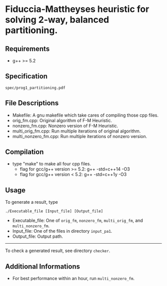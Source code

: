 # **Fiduccia-Mattheyses heuristic** for solving 2-way, balanced partitioning.  

## Requirements
- g++ >= 5.2

## Specification
`spec/prog1_partitioning.pdf`

## File Descriptions
- Makefile: A gnu makefile which take cares of compiling those cpp files.
- orig_fm.cpp: Original algorithm of F-M Heuristic.
- nonzero_fm.cpp: Nonzero version of F-M Heuristic.
- multi_orig_fm.cpp: Run multiple iterations of original algorithm.
- multi_nonzero_fm.cpp: Run multiple iterations of nonzero version.

## Compilation
- type "make" to make all four cpp files.
  - flag for gcc/g++ version >= 5.2: g++ -std=c++14 -O3
  - flag for gcc/g++ version < 5.2: g++ -std=c++1y -O3

## Usage
To generate a result, type
```
./Executable_file [Input_file] [Output_file]
```
- Executable_file: One of `orig_fm`, `nonzero_fm`, `multi_orig_fm`, and `multi_nonzero_fm`.
- Input_file: One of the files in directory `input_pa1`.
- Output_file: Output path.

---------

To check a generated result, see directory `checker`.

## Additional Informations
- For best performance within an hour, run `multi_nonzero_fm`.

